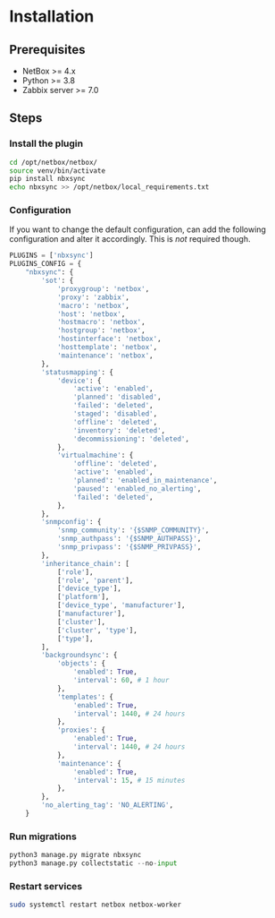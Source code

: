 # Installation

## Prerequisites

- NetBox >= 4.x
- Python >= 3.8
- Zabbix server >= 7.0

## Steps

### Install the plugin

```bash
cd /opt/netbox/netbox/
source venv/bin/activate
pip install nbxsync
echo nbxsync >> /opt/netbox/local_requirements.txt
```

### Configuration

If you want to change the default configuration, can add the following configuration and alter it accordingly. This is _not_ required though.

```python title="netbox/configuration.py"
PLUGINS = ['nbxsync']
PLUGINS_CONFIG = {
    "nbxsync": {
        'sot': {
            'proxygroup': 'netbox',
            'proxy': 'zabbix',
            'macro': 'netbox',
            'host': 'netbox',
            'hostmacro': 'netbox',
            'hostgroup': 'netbox',
            'hostinterface': 'netbox',
            'hosttemplate': 'netbox',
            'maintenance': 'netbox',
        },
        'statusmapping': {
            'device': {
                'active': 'enabled',
                'planned': 'disabled',
                'failed': 'deleted',
                'staged': 'disabled',
                'offline': 'deleted',
                'inventory': 'deleted',
                'decommissioning': 'deleted',
            },
            'virtualmachine': {
                'offline': 'deleted',
                'active': 'enabled',
                'planned': 'enabled_in_maintenance',
                'paused': 'enabled_no_alerting',
                'failed': 'deleted',
            },
        },
        'snmpconfig': {
            'snmp_community': '{$SNMP_COMMUNITY}',
            'snmp_authpass': '{$SNMP_AUTHPASS}',
            'snmp_privpass': '{$SNMP_PRIVPASS}',
        },
        'inheritance_chain': [
            ['role'],
            ['role', 'parent'],
            ['device_type'],
            ['platform'],
            ['device_type', 'manufacturer'],
            ['manufacturer'],
            ['cluster'],
            ['cluster', 'type'],
            ['type'],
        ],
        'backgroundsync': {
            'objects': {
                'enabled': True,
                'interval': 60, # 1 hour
            },
            'templates': {
                'enabled': True,
                'interval': 1440, # 24 hours
            },
            'proxies': {
                'enabled': True,
                'interval': 1440, # 24 hours
            },
            'maintenance': {
                'enabled': True,
                'interval': 15, # 15 minutes
            },
        },
        'no_alerting_tag': 'NO_ALERTING',
    }
```

### Run migrations

```python
python3 manage.py migrate nbxsync
python3 manage.py collectstatic --no-input
```

### Restart services

```bash
sudo systemctl restart netbox netbox-worker
```
